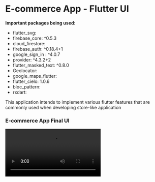 # E-commerce App - Flutter UI

**Important packages being used:**

- flutter_svg:
- firebase_core: ^0.5.3
- cloud_firestore:
- firebase_auth: ^0.18.4+1
- google_sign_in : ^4.0.7
- provider: ^4.3.2+2
- flutter_masked_text: ^0.8.0
- Geolocator:
- google_maps_flutter:
- flutter_cielo: 1.0.6
- bloc_pattern:
- rxdart:

This application intends to implement various flutter features that are commonly used when developing store-like application

### E-commerce App Final UI

![demo](promo-video/mobizen.mp4)


